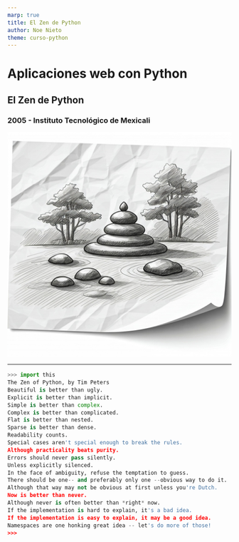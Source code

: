 ```yaml
---
marp: true
title: El Zen de Python
author: Noe Nieto
theme: curso-python
---
```


# Aplicaciones web con Python

## El Zen de Python

### 2005 - Instituto Tecnológico de Mexicali

![bg right](imagenes/zen.jpg)

---
<!--
paginate: true
header: Aplicaciones web con Python
footer: Instituto Tecnológico de Mexicali
-->

```python
>>> import this
The Zen of Python, by Tim Peters
Beautiful is better than ugly.
Explicit is better than implicit.
Simple is better than complex.
Complex is better than complicated.
Flat is better than nested.
Sparse is better than dense.
Readability counts.
Special cases aren't special enough to break the rules.
Although practicality beats purity.
Errors should never pass silently.
Unless explicitly silenced.
In the face of ambiguity, refuse the temptation to guess.
There should be one-- and preferably only one --obvious way to do it.
Although that way may not be obvious at first unless you're Dutch.
Now is better than never.
Although never is often better than *right* now.
If the implementation is hard to explain, it's a bad idea.
If the implementation is easy to explain, it may be a good idea.
Namespaces are one honking great idea -- let's do more of those!
>>>
```
